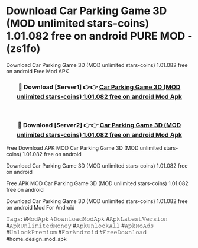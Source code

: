 # Download Car Parking Game 3D (MOD unlimited stars-coins) 1.01.082 free on android PURE MOD - (zs1fo)
Download Car Parking Game 3D (MOD unlimited stars-coins) 1.01.082 free on android Free Mod APK

<div align="center">
<h3>🔴 Download [Server1] 👉👉 <a href="https://apk-comot.site?title=Car_Parking_Game_3D_(MOD_unlimited_stars-coins)_1.01.082_free_on_android">Car Parking Game 3D (MOD unlimited stars-coins) 1.01.082 free on android Mod Apk</a></h3><br>

<h3>🔴 Download [Server2] 👉👉 <a href="https://apk-comot.site?title=Car_Parking_Game_3D_(MOD_unlimited_stars-coins)_1.01.082_free_on_android">Car Parking Game 3D (MOD unlimited stars-coins) 1.01.082 free on android Mod Apk</a></h3>
</div>


Free Download APK MOD Car Parking Game 3D (MOD unlimited stars-coins) 1.01.082 free on android

Download Car Parking Game 3D (MOD unlimited stars-coins) 1.01.082 free on android 

Free APK MOD Car Parking Game 3D (MOD unlimited stars-coins) 1.01.082 free on android 

Download Car Parking Game 3D (MOD unlimited stars-coins) 1.01.082 free on android Mod For Android

𝚃𝚊𝚐𝚜: #𝙼𝚘𝚍𝙰𝚙𝚔 #𝙳𝚘𝚠𝚗𝚕𝚘𝚊𝚍𝙼𝚘𝚍𝙰𝚙𝚔 #𝙰𝚙𝚔𝙻𝚊𝚝𝚎𝚜𝚝𝚅𝚎𝚛𝚜𝚒𝚘𝚗 #𝙰𝚙𝚔𝚄𝚗𝚕𝚒𝚖𝚒𝚝𝚎𝚍𝙼𝚘𝚗𝚎𝚢 #𝙰𝚙𝚔𝚄𝚗𝚕𝚘𝚌𝚔𝙰𝚕𝚕 #𝙰𝚙𝚔𝙽𝚘𝙰𝚍𝚜 #𝚄𝚗𝚕𝚘𝚌𝚔𝙿𝚛𝚎𝚖𝚒𝚞𝚖 #𝙵𝚘𝚛𝙰𝚗𝚍𝚛𝚘𝚒𝚍 #𝙵𝚛𝚎𝚎𝙳𝚘𝚠𝚗𝚕𝚘𝚊𝚍 #home_design_mod_apk